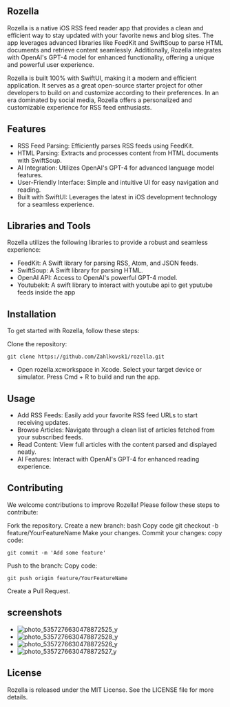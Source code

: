 ## Rozella

Rozella is a native iOS RSS feed reader app that provides a clean and efficient way to stay updated with your favorite news and blog sites. The app leverages advanced libraries like FeedKit and SwiftSoup to parse HTML documents and retrieve content seamlessly. Additionally, Rozella integrates with OpenAI's GPT-4 model for enhanced functionality, offering a unique and powerful user experience.

Rozella is built 100% with SwiftUI, making it a modern and efficient application. It serves as a great open-source starter project for other developers to build on and customize according to their preferences. In an era dominated by social media, Rozella offers a personalized and customizable experience for RSS feed enthusiasts.

## Features

- RSS Feed Parsing: Efficiently parses RSS feeds using FeedKit.
- HTML Parsing: Extracts and processes content from HTML documents with SwiftSoup.
- AI Integration: Utilizes OpenAI's GPT-4 for advanced language model features.
- User-Friendly Interface: Simple and intuitive UI for easy navigation and reading.
- Built with SwiftUI: Leverages the latest in iOS development technology for a seamless experience.

## Libraries and Tools

Rozella utilizes the following libraries to provide a robust and seamless experience:

- FeedKit: A Swift library for parsing RSS, Atom, and JSON feeds.
- SwiftSoup: A Swift library for parsing HTML.
- OpenAI API: Access to OpenAI's powerful GPT-4 model.
- Youtubekit: A swift  library to interact with youtube api to get yputube feeds inside the app

## Installation

To get started with Rozella, follow these steps:

Clone the repository:
```
git clone https://github.com/Zahlkovsk1/rozella.git
```
- Open rozella.xcworkspace in Xcode.
Select your target device or simulator.
Press Cmd + R to build and run the app.

## Usage

- Add RSS Feeds: Easily add your favorite RSS feed URLs to start receiving updates.
- Browse Articles: Navigate through a clean list of articles fetched from your subscribed feeds.
- Read Content: View full articles with the content parsed and displayed neatly.
- AI Features: Interact with OpenAI's GPT-4 for enhanced reading experience.

## Contributing

We welcome contributions to improve Rozella! Please follow these steps to contribute:

Fork the repository.
Create a new branch:
bash
Copy code
git checkout -b feature/YourFeatureName
Make your changes.
Commit your changes:
copy code:
```
git commit -m 'Add some feature'
```
Push to the branch:
Copy code:
```
git push origin feature/YourFeatureName
```
Create a Pull Request.
## screenshots
-  ![photo_5357276630478872525_y](https://github.com/Zahlkovsk1/rozella/assets/148435929/2f4109bb-9414-4723-9de0-034be734df0e)
-  ![photo_5357276630478872528_y](https://github.com/Zahlkovsk1/rozella/assets/148435929/bfe262d9-a265-4fd3-9035-11ab9565f7af)
- ![photo_5357276630478872526_y](https://github.com/Zahlkovsk1/rozella/assets/148435929/7c25996b-eedb-4630-bfcd-606e769ab627)
- ![photo_5357276630478872527_y](https://github.com/Zahlkovsk1/rozella/assets/148435929/c959fe19-182a-4a92-88f6-08dc5f5c2fdc)

## License

Rozella is released under the MIT License. See the LICENSE file for more details.
